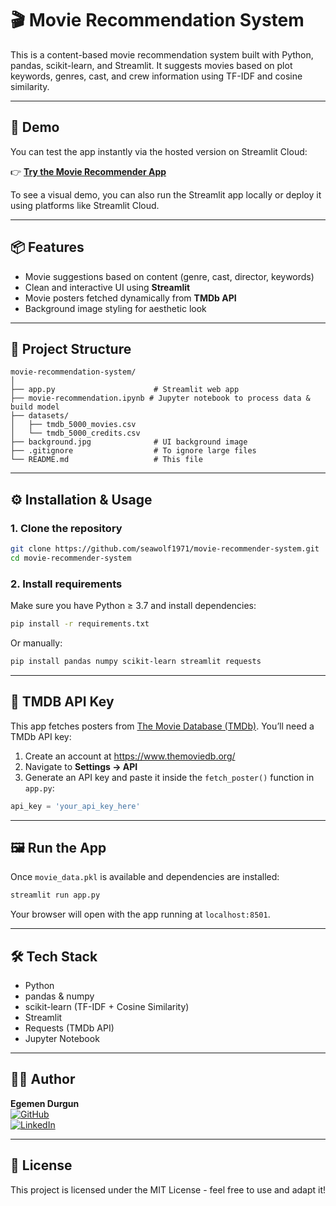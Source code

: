 # 🎬 Movie Recommendation System

This is a content-based movie recommendation system built with Python, pandas, scikit-learn, and Streamlit. It suggests movies based on plot keywords, genres, cast, and crew information using TF-IDF and cosine similarity.

---

## 🚀 Demo

You can test the app instantly via the hosted version on Streamlit Cloud:

👉 [**Try the Movie Recommender App**](https://movie-recommender-webapp.streamlit.app/)

To see a visual demo, you can also run the Streamlit app locally or deploy it using platforms like Streamlit Cloud.


---

## 📦 Features

- Movie suggestions based on content (genre, cast, director, keywords)
- Clean and interactive UI using **Streamlit**
- Movie posters fetched dynamically from **TMDb API**
- Background image styling for aesthetic look

---

## 📂 Project Structure

```plaintext
movie-recommendation-system/
│
├── app.py                      # Streamlit web app
├── movie-recommendation.ipynb # Jupyter notebook to process data & build model
├── datasets/
│   ├── tmdb_5000_movies.csv
│   └── tmdb_5000_credits.csv
├── background.jpg              # UI background image
├── .gitignore                  # To ignore large files
└── README.md                   # This file
```

---

## ⚙️ Installation & Usage

### 1. Clone the repository

```bash
git clone https://github.com/seawolf1971/movie-recommender-system.git
cd movie-recommender-system
```

### 2. Install requirements

Make sure you have Python ≥ 3.7 and install dependencies:

```bash
pip install -r requirements.txt
```

Or manually:

```bash
pip install pandas numpy scikit-learn streamlit requests
```

---

## 🔑 TMDB API Key

This app fetches posters from [The Movie Database (TMDb)](https://www.themoviedb.org/). You’ll need a TMDb API key:

1. Create an account at https://www.themoviedb.org/
2. Navigate to **Settings → API**
3. Generate an API key and paste it inside the `fetch_poster()` function in `app.py`:

```python
api_key = 'your_api_key_here'
```

---

## 🖼️ Run the App

Once `movie_data.pkl` is available and dependencies are installed:

```bash
streamlit run app.py
```

Your browser will open with the app running at `localhost:8501`.

---

## 🛠 Tech Stack

- Python
- pandas & numpy
- scikit-learn (TF-IDF + Cosine Similarity)
- Streamlit
- Requests (TMDb API)
- Jupyter Notebook

---

## 👨‍💻 Author

**Egemen Durgun**  
[![GitHub](https://img.shields.io/badge/GitHub-seawolf1971-black?logo=github)](https://github.com/seawolf1971)  
[![LinkedIn](https://img.shields.io/badge/LinkedIn-egemendurgun-blue?logo=linkedin)](https://linkedin.com/in/egemendurgun)

---

## 📜 License

This project is licensed under the MIT License - feel free to use and adapt it!
